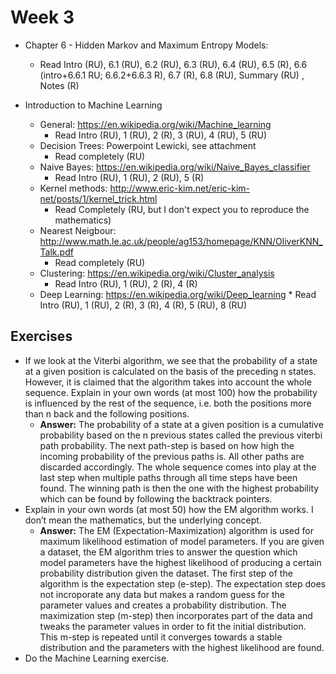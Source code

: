 # Week 3

* Chapter 6 - Hidden Markov and Maximum Entropy Models:
	* Read Intro (RU), 6.1 (RU), 6.2 (RU), 6.3 (RU), 6.4 (RU), 6.5 (R),  6.6 (intro+6.6.1 RU; 6.6.2+6.6.3 R), 6.7 (R), 6.8 (RU), Summary (RU) , Notes (R)

* Introduction to Machine Learning
	* General:  https://en.wikipedia.org/wiki/Machine_learning
		* Read Intro (RU), 1 (RU), 2 (R), 3 (RU), 4 (RU), 5 (RU)
	* Decision Trees: Powerpoint Lewicki, see attachment	
		* Read completely (RU)
	* Naive Bayes: https://en.wikipedia.org/wiki/Naive_Bayes_classifier
		* Read Intro (RU), 1 (RU), 2 (RU), 5 (R)
	* Kernel methods: http://www.eric-kim.net/eric-kim-net/posts/1/kernel_trick.html	
		* Read Completely (RU, but I don't expect you to reproduce the mathematics)
	* Nearest Neigbour: http://www.math.le.ac.uk/people/ag153/homepage/KNN/OliverKNN_Talk.pdf
		* Read completely (RU)
	* Clustering: https://en.wikipedia.org/wiki/Cluster_analysis
		* Read Intro (RU), 1 (RU), 2 (R), 4 (R)
	* Deep Learning: https://en.wikipedia.org/wiki/Deep_learning
				* Read Intro (RU), 1 (RU), 2 (R), 3 (R), 4 (R), 5 (RU), 8 (RU)										



## Exercises

* If we look at the Viterbi algorithm, we see that the probability of a state at a given position is calculated on the basis of the preceding n states. However, it is claimed that the algorithm takes into account the whole sequence. Explain in your own words (at most 100) how the probability is influenced by the rest of the sequence, i.e. both the positions more than n back and the following positions.
	* **Answer:** The probability of a state at a given position is a cumulative probability based on the n previous states called the previous viterbi path probability. The next path-step is based on how high the incoming probability of the previous paths is. All other paths are discarded accordingly. The whole sequence comes into play at the last step when multiple paths through all time steps have been found. The winning path is then the one with the highest probability which can be found by following the backtrack pointers.
* Explain in your own words (at most 50) how the EM algorithm works. I don’t mean the mathematics, but the underlying concept.
	* **Answer:** The EM (Expectation-Maximization) algorithm is used for maximum likelihood estimation of model parameters. If you are given a dataset, the EM algorithm tries to answer the question which model parameters have the highest likelihood of producing a certain probability distribution given the dataset. The first step of the algorithm is the expectation step (e-step). The expectation step does not incroporate any data but makes a random guess for the parameter values and creates a probability distribution. The maximization step (m-step) then incorporates part of the data and tweaks the parameter values in order to fit the initial distribution. This m-step is repeated until it converges towards a stable distribution and the parameters with the highest likelihood are found.
* Do the Machine Learning exercise.